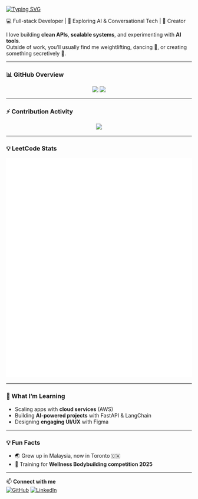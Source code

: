 [![Typing SVG](https://readme-typing-svg.herokuapp.com?font=Roboto&size=24&pause=10&color=C5A2F7&vCenter=true&multiline=true&width=435&height=100&lines=%F0%9F%91%8B+My+name+is+Yee+Teing;but+I+got+by+Lola+%F0%9F%98%8A)](https://git.io/typing-svg)

💻 Full-stack Developer | 🚀 Exploring AI & Conversational Tech | 🎨 Creator

I love building **clean APIs**, **scalable systems**, and experimenting with **AI tools**.  
Outside of work, you’ll usually find me weightlifting, dancing 💃, or creating something secretively 👀.  

---

### 📊 GitHub Overview
<p align="center">
  <img src="https://github-readme-stats.vercel.app/api/top-langs/?username=yeeteing&layout=compact&langs_count=10&theme=tokyonight" height="160"/>
  <img src="http://github-profile-summary-cards.vercel.app/api/cards/stats?username=yeeteing&theme=tokyonight" height="160"/>
</p>

---

### ⚡ Contribution Activity
<p align="center">
  <img src="https://github-readme-activity-graph.vercel.app/graph?username=yeeteing&theme=tokyo-night" />
</p>

---

### 💡 LeetCode Stats
![Metrics](./github-metrics.svg)

___
### 🌱 What I’m Learning
- Scaling apps with **cloud services** (AWS)
- Building **AI-powered projects** with FastAPI & LangChain
- Designing **engaging UI/UX** with Figma

---

### 💡 Fun Facts
- 🌏 Grew up in Malaysia, now in Toronto 🇨🇦  
- 🥇 Training for **Wellness Bodybuilding competition 2025**  

---


📫 **Connect with me**  
[![GitHub](https://img.shields.io/badge/GitHub-yeeteing-181717?style=flat-square&logo=github)](https://github.com/yeeteing)
[![LinkedIn](https://img.shields.io/badge/LinkedIn-LoYeeTeing-0A66C2?style=flat-square&logo=linkedin)](https://www.linkedin.com/in/loyeeteing)
